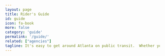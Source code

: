 ```yaml
---
layout: page
title: Rider's Guide
id: guide
icon: fa-book
more: false
category: 'guide'
permalink: '/guide/'
related: ["agencies"]
tagline: It's easy to get around Atlanta on public transit.  Whether you walk, bike, or drive to transit, it can save you time, money, and, maybe most importantly, headaches.
---
```

